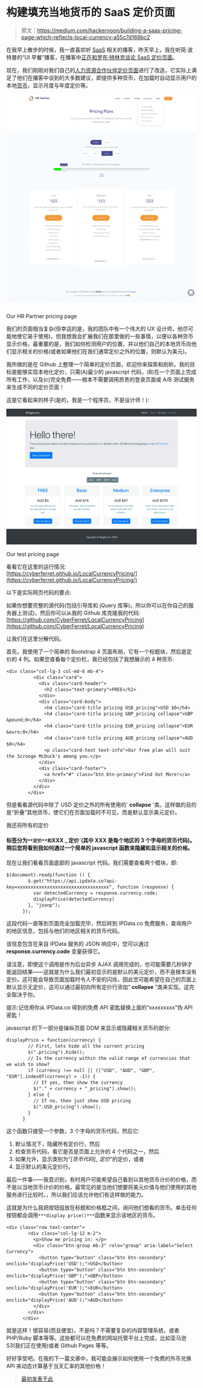 # 构建填充当地货币的 SaaS 定价页面

> 原文：<https://medium.com/hackernoon/building-a-saas-pricing-page-which-reflects-local-currency-a55c7d169bc2>

在我早上散步的时候，我一直喜欢听 [SaaS](https://hackernoon.com/tagged/saas) 相关的播客，昨天早上，我在听简·波特曼的“UI 早餐”播客，在播客中[正在和罗布·特林克谈论 SaaS 定价页面](https://uibreakfast.com/117-best-practices-for-saas-pricing-pages-with-rob-turlinckx/)。

现在，我们刚刚对我们自己的[人力资源合作伙伴定价页面](https://www.hrpartner.io/pricing.html)进行了改造，它实际上满足了他们在播客中谈到的大多数建议，即提供多种货币，在加载时自动显示用户的本地[货币](https://hackernoon.com/tagged/currency)，显示月度与年度定价等。

![](img/4d0ad056d9878f8772c6cd25a2646dba.png)

Our HR Partner pricing page

我们的页面相当复杂(但幸运的是，我的团队中有一个伟大的 UX 设计师，他尽可能地使它易于使用)，但我想我会扩展我们在那里做的一些事情，以便以各种货币显示价格，最重要的是，我们如何检测用户的位置，并以他们自己的本地货币向他们显示相关的价格(或者如果他们在我们通常定价之外的位置，则默认为美元)。

我所做的是在 Github 上整理一个简单的定价页面，欢迎你来探索和剖析。我的目标是能够实现本地化定价，只需(A)最少的 javascript 代码，(B)在一个页面上完成所有工作，以及(c)完全免费——根本不需要调用昂贵的登录页面或 A/B 测试服务来生成不同的定价页面！

这是它看起来的样子(是的，我是一个程序员，不是设计师！):

![](img/0dd2e84a49627d8008e23b123e160f22.png)

Our test pricing page

看看它在这里的运行情况:[https://cyberferret.github.io/LocalCurrencyPricing/](https://cyberferret.github.io/LocalCurrencyPricing/)

以下是实际网页代码的要点:

如果你想要完整的源代码(包括引导库和 jQuery 库等)。所以你可以在你自己的服务器上测试)，然后你可以从我的 Github 库克隆我的代码:[https://github.com/CyberFerret/LocalCurrencyPricing](https://github.com/CyberFerret/LocalCurrencyPricing)

让我们在这里分解代码。

首先，我使用了一个简单的 Bootstrap 4 页面布局，它有一个标题块，然后是定价的 4 列。如果您查看每个定价栏，我已经包括了我想展示的 4 种货币:

```
<div class="col-lg-3 col-md-6 mb-4">
          <div class="card">
            <div class="card-header">
              <h2 class="text-primary">FREE</h2>
            </div>
            <div class="card-body">
              <h4 class="card-title pricing USD_pricing">USD $0</h4>
              <h4 class="card-title pricing GBP_pricing collapse">GBP &pound;0</h4>
              <h4 class="card-title pricing EUR_pricing collapse">EUR &euro;0</h4>
              <h4 class="card-title pricing AUD_pricing collapse">AUD $0</h4>
              <p class="card-text text-info">Our free plan will suit the Scrooge McDuck's among you.</p>
            </div>
            <div class="card-footer">
              <a href="#" class="btn btn-primary">Find Out More!</a>
            </div>
          </div>
        </div>
```

但是看看源代码中除了 USD 定价之外的所有使用的` **collapse** '类。这样做的目的是“折叠”其他货币，使它们在页面加载时不可见，而是默认显示美元定价。

我还将所有的定价

#### 标签分为`**定价**和`**XXX _ 定价**`(其中 XXX 是每个地区的 3 个字母的货币代码)。稍后您将看到我如何通过一个简单的 javascript 函数来隐藏和显示相关的价格。

现在让我们看看页面底部的 javascript 代码。我们需要查看两个模块，即:

```
$(document).ready(function () {
        $.get("https://api.ipdata.co?api-key=xxxxxxxxxxxxxxxxxxxxxxxxxxxxxxxxxx", function (response) {
          var detectedCurrency = response.currency.code;
          displayPrice(detectedCurrency)
        }, "jsonp");
      });
```

这段代码一直等到页面完全加载完毕，然后转到 IPData.co 免费服务，查询用户的地区信息，包括与他们的地区相关的货币代码。

该信息包含在来自 IPData 服务的 JSON 响应中，您可以通过 **response.currency.code** 变量获得它。

请注意，即使这个调用是作为后台异步 AJAX 调用完成的，也可能需要几秒钟才能返回结果——这就是为什么我们最初显示的是默认的美元定价，而不是根本没有定价。这可能会导致页面加载时令人不安的闪烁，因此您可能希望在自己的页面上默认显示无定价，这可以通过最初向所有定价行添加“ **collapse** ”类来实现。这完全取决于你。

提示:记住用你从 IPData.co 得到的免费 API 密匙替换上面的“xxxxxxxxx”伪 API 密匙！

javascript 的下一部分是操纵页面 DOM 来显示或隐藏相关货币的部分:

```
displayPrice = function(currency) {
        // First, lets hide all the current pricing
        $(".pricing").hide();
        // Is the currency within the valid range of currencies that we wish to show?
        if (currency !== null || (["USD", "AUD", "GBP", "EUR"].indexOf(currency) > -1)) {
          // If yes, then show the currency
          $("." + currency + "_pricing").show();
        } else {
          // If no, then just show USD pricing
          $(".USD_pricing").show();
        }
      }
```

这个函数只接受一个参数，3 个字母的货币代码，然后它:

1.  默认情况下，隐藏所有定价行，然后
2.  检查货币代码，看它是否是页面上允许的 4 个代码之一，然后
3.  如果允许，显示类别为“*[货币代码]_ 定价*”的定价，或者
4.  显示默认的美元定价行。

最后一件事——我意识到，有时用户可能希望自己看到以其他货币计价的价格，而不是以当地货币计价的价格。最常见的是当他们想要将美元价值与他们使用的其他服务进行比较时。，所以我们应该允许他们有这样做的能力。

这就是为什么我把按钮组放在标题和价格框之间，询问他们想看的货币。单击任何按钮都会调用`***display price()***`函数来显示该地区的货币。

```
<div class="row text-center">
        <div class="col-lg-12 m-2">
          <p>Show me pricing in: </p>
          <div class="btn-group mb-3" role="group" aria-label="Select Currency">
            <button type="button" class="btn btn-secondary" onclick="displayPrice('USD');">USD</button>
            <button type="button" class="btn btn-secondary" onclick="displayPrice('GBP');">GBP</button>
            <button type="button" class="btn btn-secondary" onclick="displayPrice('EUR');">EUR</button>
            <button type="button" class="btn btn-secondary" onclick="displayPrice('AUD');">AUD</button>
          </div>
        </div>
      </div>
```

就是这样！很容易(而且便宜)，不是吗？不需要复杂的内容管理系统，或者 PHP/Ruby 脚本等等。这些都可以在免费的网站托管平台上完成，比如亚马逊 S3(我们正在使用)或者 Github Pages 等等。

好好享受吧。在我的下一篇文章中，我可能会展示如何使用一个免费的外币兑换 API 来动态计算基于当天汇率的其他价格！

> [最初发表于此](http://devan.blaze.com.au/blog/2018/8/1/building-a-pricing-screen-which-reflects-local-currency)